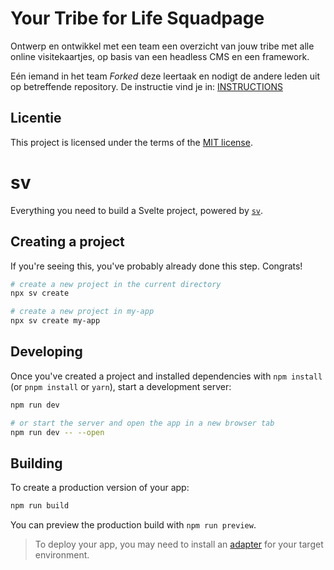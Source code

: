 # Your Tribe for Life Squadpage

Ontwerp en ontwikkel met een team een overzicht van jouw tribe met alle online visitekaartjes, op basis van een headless CMS en een framework.

Eén iemand in het team _Forked_ deze leertaak en nodigt de andere leden uit op betreffende repository. De instructie vind je in: [INSTRUCTIONS](https://github.com/fdnd-task/your-tribe-for-life-squad-page/blob/main/docs/INSTRUCTIONS.md)

## Licentie

This project is licensed under the terms of the [MIT license](./LICENSE).


# sv

Everything you need to build a Svelte project, powered by [`sv`](https://github.com/sveltejs/cli).

## Creating a project

If you're seeing this, you've probably already done this step. Congrats!

```sh
# create a new project in the current directory
npx sv create

# create a new project in my-app
npx sv create my-app
```

## Developing

Once you've created a project and installed dependencies with `npm install` (or `pnpm install` or `yarn`), start a development server:

```sh
npm run dev

# or start the server and open the app in a new browser tab
npm run dev -- --open
```

## Building

To create a production version of your app:

```sh
npm run build
```

You can preview the production build with `npm run preview`.

> To deploy your app, you may need to install an [adapter](https://svelte.dev/docs/kit/adapters) for your target environment.
